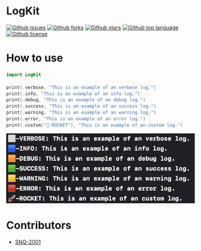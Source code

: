 # LogKit

<!-- # Badges -->

[![Github issues](https://img.shields.io/github/issues/SNQ-2001/LogKit)](https://github.com/SNQ-2001/LogKit/issues)
[![Github forks](https://img.shields.io/github/forks/SNQ-2001/LogKit)](https://github.com/SNQ-2001/LogKit/network/members)
[![Github stars](https://img.shields.io/github/stars/SNQ-2001/LogKit)](https://github.com/SNQ-2001/LogKit/stargazers)
[![Github top language](https://img.shields.io/github/languages/top/SNQ-2001/LogKit)](https://github.com/SNQ-2001/LogKit/)
[![Github license](https://img.shields.io/github/license/SNQ-2001/LogKit)](https://github.com/SNQ-2001/LogKit/)

# How to use
```swift
import LogKit

print(.verbose, "This is an example of an verbose log.")
print(.info, "This is an example of an info log.")
print(.debug, "This is an example of an debug log.")
print(.success, "This is an example of an success log.")
print(.warning, "This is an example of an warning log.")
print(.error, "This is an example of an error log.")
print(.custom("🚀-ROCKET"), "This is an example of an custom log.")
```

<img src=".assets/log.png">

# Contributors

- [SNQ-2001](https://github.com/SNQ-2001)

<!-- CREATED_BY_LEADYOU_README_GENERATOR -->
